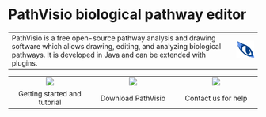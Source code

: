 # PathVisio biological pathway editor

<p align="left">
  <table border="0">
    <tr>
    <td>PathVisio is a free open-source pathway analysis and drawing software which allows drawing, editing, and analyzing biological pathways. It is developed in Java and can be extended with plugins.</td>
      <td><img width="120" src="images/logos/pathvisio-logo.png"></td>
    </tr>
  </table>
</p>

<p align="left">
  <table>
    <tr>
    <td width="30%" align="center"><a href="https://pathvisio.github.io/tutorials"><img src="https://github.com/PathVisio/pathvisio.github.io/blob/master/images/icons/tutorials.png?raw=true"></a></td>
      <td width="30%" align="center"><a href="https://pathvisio.github.io/downloads"><img src="https://github.com/PathVisio/pathvisio.github.io/blob/master/images/icons/download.png?raw=true"></a></td>
      <td width="30%" align="center"><a href="https://pathvisio.github.io/contact"><img src="https://github.com/PathVisio/pathvisio.github.io/blob/master/images/icons/contact.png?raw=true"></a></td>
    </tr>
    <tr>
      <td align="center">Getting started and tutorial</td>
      <td align="center">Download PathVisio</td>
      <td align="center">Contact us for help</td>
    </tr>
  </table>
</p> 

